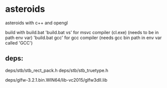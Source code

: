 # asteroids
 asteroids with c++ and opengl
 
 build with build.bat
  'build.bat vs' for msvc compiler (cl.exe) (needs to be in path env var)
  'build.bat gcc' for gcc compiler (needs gcc bin path in env var called 'GCC')
 
## deps:
 deps/stb/stb_rect_pack.h
 deps/stb/stb_truetype.h
 
 deps/glfw-3.2.1.bin.WIN64/lib-vc2015/glfw3dll.lib
 